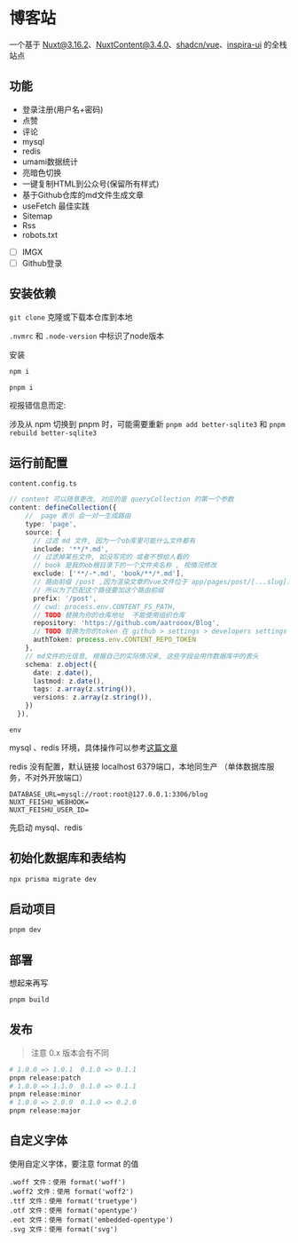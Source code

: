 # 博客站

一个基于 [Nuxt@3.16.2](https://nuxt.com/)、[NuxtContent@3.4.0](https://content.nuxt.com/)、[shadcn/vue](https://www.shadcn-vue.com/)、[inspira-ui](https://inspira-ui.com/components) 的全栈站点

## 功能

- 登录注册(用户名+密码)
- 点赞
- 评论
- mysql
- redis
- umami数据统计
- 亮暗色切换
- 一键复制HTML到公众号(保留所有样式)
- 基于Github仓库的md文件生成文章
- useFetch 最佳实践
- Sitemap
- Rss
- robots.txt
- [ ] IMGX
- [ ] Github登录

## 安装依赖

`git clone` 克隆或下载本仓库到本地

`.nvmrc` 和 `.node-version` 中标识了node版本

安装

```bash
npm i 

pnpm i 

```

视报错信息而定:

涉及从 npm 切换到 pnpm 时，可能需要重新 `pnpm add better-sqlite3` 和 `pnpm rebuild better-sqlite3`


## 运行前配置

`content.config.ts`

```ts
// content 可以随意更改, 对应的是 queryCollection 的第一个参数
content: defineCollection({
    //  page 表示 会一对一生成路由
    type: 'page',
    source: {
      // 过滤 md 文件, 因为一个ob库里可能什么文件都有
      include: '**/*.md',
      // 过滤掉某些文件, 如没写完的 或者不想给人看的
      // book 是我的ob根目录下的一个文件夹名称 , 视情况修改
      exclude: ['**/-*.md', 'book/**/*.md'],
      // 路由前缀 /post ,因为渲染文章的vue文件位于 app/pages/post/[...slug].vue
      // 所以为了匹配这个路径要加这个路由前缀
      prefix: '/post',
      // cwd: process.env.CONTENT_FS_PATH,
      // TODO 替换为你的仓库地址  不能使用组织仓库
      repository: 'https://github.com/aatrooox/Blog',
      // TODO 替换为你的token 在 github > settings > developers settings > personal access tokens 
      authToken: process.env.CONTENT_REPO_TOKEN
    },
    // md文件的元信息, 根据自己的实际情况来, 这些字段会用作数据库中的表头
    schema: z.object({
      date: z.date(),
      lastmod: z.date(),
      tags: z.array(z.string()),
      versions: z.array(z.string()),
    })
  }),
```

`env`

mysql 、redis 环境，具体操作可以参考[这篇文章](https://zzao.club/post/nuxt/local-init-mysql-by-docker)

redis 没有配置，默认链接 localhost 6379端口，本地同生产 （单体数据库服务，不对外开放端口）

```
DATABASE_URL=mysql://root:root@127.0.0.1:3306/blog
NUXT_FEISHU_WEBHOOK=
NUXT_FEISHU_USER_ID=
```
先启动 mysql、redis

## 初始化数据库和表结构

```bash
npx prisma migrate dev
```

## 启动项目

```bash
pnpm dev
```

## 部署

想起来再写

```bash
pnpm build
```

## 发布

> 注意 0.x 版本会有不同

```bash
# 1.0.0 => 1.0.1  0.1.0 => 0.1.1
pnpm release:patch 
# 1.0.0 => 1.1.0  0.1.0 => 0.1.1
pnpm release:minor
# 1.0.0 => 2.0.0  0.1.0 => 0.2.0
pnpm release:major
```

## 自定义字体

使用自定义字体，要注意 format 的值

```
.woff 文件：使用 format('woff')
.woff2 文件：使用 format('woff2')
.ttf 文件：使用 format('truetype')
.otf 文件：使用 format('opentype')
.eot 文件：使用 format('embedded-opentype')
.svg 文件：使用 format('svg')
```